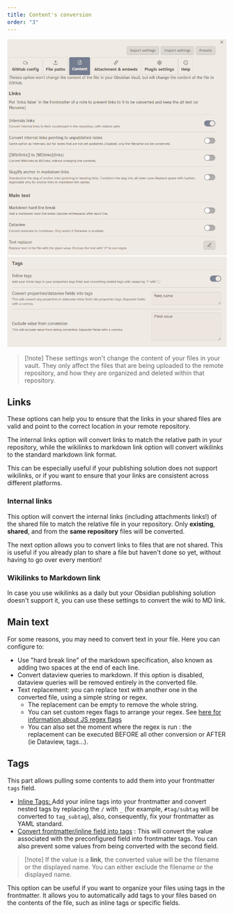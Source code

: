 ```yaml
---
title: Content's conversion
order: "3"
---
```


![](../img/Content_part1.png)
![](../img/Content_part2.png)

> [!note] These settings won't change the content of your files in your vault. They only affect the files that are being uploaded to the remote repository, and how they are organized and deleted within that repository.

## Links

These options can help you to ensure that the links in your shared files are valid and point to the correct location in your remote repository.

The internal links option will convert links to match the relative path in your repository, while the wikilinks to markdown link option will convert wikilinks to the standard markdown link format.

This can be especially useful if your publishing solution does not support wikilinks, or if you want to ensure that your links are consistent across different platforms.

### Internal links

This option will convert the internal links (including attachments links!) of the shared file to match the relative file in your repository. Only **existing**, **shared**, and from the **same repository** files will be converted.

The next option allows you to convert links to files that are not shared. This is useful if you already plan to share a file but haven't done so yet, without having to go over every mention!

### Wikilinks to Markdown link

In case you use wikilinks as a daily but your Obsidian publishing solution doesn't support it, you can use these settings to convert the wiki to MD link.

## Main text

For some reasons, you may need to convert text in your file. Here you can configure to:

- Use "hard break line" of the markdown specification, also known as adding two spaces at the end of each line.
- Convert dataview queries to markdown. If this option is disabled, dataview queries will be removed entirely in the converted file.
- Text replacement: you can replace text with another one in the converted file, using a simple string or regex.
  - The replacement can be empty to remove the whole string.
  - You can set custom regex flags to arrange your regex. See [here for information about JS regex flags](https://javascript.info/regexp-introduction#flags)
  - You can also set the moment where the regex is run : the replacement can be executed BEFORE all other conversion or AFTER (ie Dataview, tags…).

## Tags

This part allows pulling some contents to add them into your frontmatter `tags` field.

- <u>Inline Tags: </u> Add your inline tags into your frontmatter and convert nested tags by replacing the `/` with `_` (for example, `#tag/subtag` will be converted to `tag_subtag`), also, consequently, fix your frontmatter as YAML standard.
- <u>Convert frontmatter/inline field into tags</u> : This will convert the value associated with the preconfigured field into frontmatter tags. You can also prevent some values from being converted with the second field.

> [!note] If the value is a **link**, the converted value will be the filename or the displayed name. You can either exclude the filename or the displayed name.

This option can be useful if you want to organize your files using tags in the frontmatter. It allows you to automatically add tags to your files based on the contents of the file, such as inline tags or specific fields.
